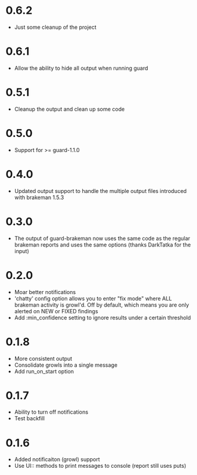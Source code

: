 # 0.6.2
- Just some cleanup of the project

# 0.6.1
- Allow the ability to hide all output when running guard

# 0.5.1
- Cleanup the output and clean up some code

# 0.5.0
- Support for >= guard-1.1.0

# 0.4.0
- Updated output support to handle the multiple output files introduced with brakeman 1.5.3

# 0.3.0
- The output of guard-brakeman now uses the same code as the regular brakeman reports and uses the same options (thanks DarkTatka for the input)

# 0.2.0
- Moar better notifications
- 'chatty' config option allows you to enter "fix mode" where ALL brakeman activity is growl'd.  Off by default, which means you are only alerted on NEW or FIXED findings
- Add :min_confidence setting to ignore results under a certain threshold

# 0.1.8
- More consistent output
- Consolidate growls into a single message
- Add run_on_start option

# 0.1.7
- Ability to turn off notifications
- Test backfill

# 0.1.6
- Added notificaiton (growl) support
- Use UI:: methods to print messages to console (report still uses puts)
